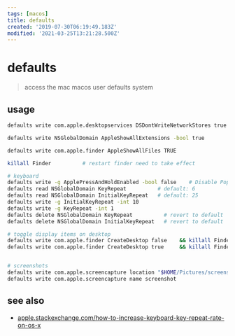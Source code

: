 ```yaml
---
tags: [macos]
title: defaults
created: '2019-07-30T06:19:49.183Z'
modified: '2021-03-25T13:21:28.500Z'
---
```


# defaults

> access the mac macos user defaults system

## usage
```sh
defaults write com.apple.desktopservices DSDontWriteNetworkStores true    # disable .DS_Store creation

defaults write NSGlobalDomain AppleShowAllExtensions -bool true           # display file-extensions

defaults write com.apple.finder AppleShowAllFiles TRUE                    # display dot-files

killall Finder          # restart finder need to take effect

# keyboard
defaults write -g ApplePressAndHoldEnabled -bool false    # Disable Popup / Enable Key Repeat
defaults read NSGlobalDomain KeyRepeat          # default: 6
defaults read NSGlobalDomain InitialKeyRepeat   # default: 25
defaults write -g InitialKeyRepeat -int 10 
defaults write -g KeyRepeat -int 1
defaults delete NSGlobalDomain KeyRepeat          # revert to default
defaults delete NSGlobalDomain InitialKeyRepeat   # revert to default

# toggle display items on desktop
defaults write com.apple.finder CreateDesktop false    && killall Finder
defaults write com.apple.finder CreateDesktop true     && killall Finder


# screenshots
defaults write com.apple.screencapture location "$HOME/Pictures/screenshots"      # save to diff location
defaults write com.apple.screencapture name screenshot                            # use diff name prefix
```

## see also
- [apple.stackexchange.com/how-to-increase-keyboard-key-repeat-rate-on-os-x](https://apple.stackexchange.com/questions/10467/how-to-increase-keyboard-key-repeat-rate-on-os-x/83923#83923)
